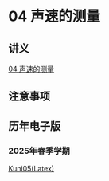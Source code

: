 # 04 声速的测量
## 讲义

[04 声速的测量](https://github.com/dark-but-spark/SUSTech-PHY104B-Yellow-Pages/blob/main/docs/04/04.pdf)

## 注意事项


## 历年电子版

### 2025年春季学期



[Kuni05(Latex)](https://github.com/Kuni05/SUSTech-PHY104B/tree/main/2025/%E6%8A%A5%E5%91%8A/04%20%E5%A3%B0%E9%80%9F%E6%B5%8B%E9%87%8F)
